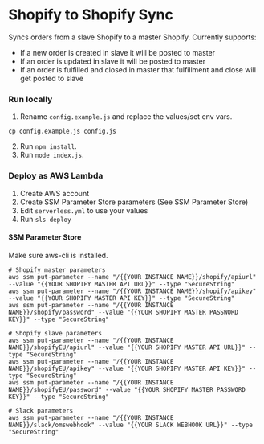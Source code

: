 # Shopify to Shopify Sync
Syncs orders from a slave Shopify to a master Shopify. Currently supports:
* If a new order is created in slave it will be posted to master
* If an order is updated in slave it will be posted to master
* If an order is fulfilled and closed in master that fulfillment and close will get posted to slave

### Run locally
1. Rename `config.example.js` and replace the values/set env vars.
```
cp config.example.js config.js
```
2. Run `npm install`.
3. Run `node index.js`.

### Deploy as AWS Lambda
1. Create AWS account
2. Create SSM Parameter Store parameters (See SSM Parameter Store)
3. Edit `serverless.yml` to use your values
4. Run `sls deploy`

#### SSM Parameter Store
Make sure aws-cli is installed.

```
# Shopify master parameters
aws ssm put-parameter --name "/{{YOUR INSTANCE NAME}}/shopify/apiurl" --value "{{YOUR SHOPIFY MASTER API URL}}" --type "SecureString"
aws ssm put-parameter --name "/{{YOUR INSTANCE NAME}}/shopify/apikey" --value "{{YOUR SHOPIFY MASTER API KEY}}" --type "SecureString"
aws ssm put-parameter --name "/{{YOUR INSTANCE NAME}}/shopify/password" --value "{{YOUR SHOPIFY MASTER PASSWORD KEY}}" --type "SecureString"

# Shopify slave parameters
aws ssm put-parameter --name "/{{YOUR INSTANCE NAME}}/shopifyEU/apiurl" --value "{{YOUR SHOPIFY MASTER API URL}}" --type "SecureString"
aws ssm put-parameter --name "/{{YOUR INSTANCE NAME}}/shopifyEU/apikey" --value "{{YOUR SHOPIFY MASTER API KEY}}" --type "SecureString"
aws ssm put-parameter --name "/{{YOUR INSTANCE NAME}}/shopifyEU/password" --value "{{YOUR SHOPIFY MASTER PASSWORD KEY}}" --type "SecureString"

# Slack parameters
aws ssm put-parameter --name "/{{YOUR INSTANCE NAME}}/slack/omswebhook" --value "{{YOUR SLACK WEBHOOK URL}}" --type "SecureString"
```